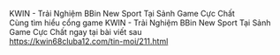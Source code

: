 
KWIN - Trải Nghiệm BBin New Sport Tại Sảnh Game Cực Chất	
Cùng tìm hiểu cổng game KWIN - Trải Nghiệm BBin New Sport Tại Sảnh Game Cực Chất ngay tại bài viết sau	
https://kwin68cluba12.com/tin-moi/211.html